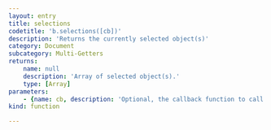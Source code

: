 ```yaml
---
layout: entry
title: selections
codetitle: 'b.selections([cb])'
description: 'Returns the currently selected object(s)'
category: Document
subcategory: Multi-Getters
returns:
    name: null
    description: 'Array of selected object(s).'
    type: [Array]
parameters:
    - {name: cb, description: 'Optional, the callback function to call with each item in the selection. When this function returns false the loop stops. Passed arguments: item, loopCount.', optional: true, type: [Function]}
kind: function

---
```

